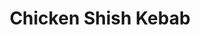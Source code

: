 ---
title: Chicken Shish Kebab
metadata:
  servings: '4'
  title: Chicken Shish Kebab
  course: Main
ingredients:
- name: paprika
  amount: 1 tsp
- name: yogurt
  amount: 0.5 cups
- name: black pepper
  amount: 1 tsp
- name: chicken breasts
  amount: '2'
- name: "tomato pur\xE9e"
  amount: 2 tbsp
- name: garlic
  amount: 2 cloves
- name: onion
  amount: '1'
- name: vegetable oil
  amount: 3 tbsp
- name: salt
  amount: 1 tsp
cookware:
- name: bowl
- name: bowl
- name: sieve
- name: wooden spoon
steps:
- description: Peel the onion, and garlic and then grate with a fine grater to make
    a pulp into a bowl.
- description: Pour the pulp, and any remaining juices, into another bowl through
    a sieve, using a wooden spoon to press out the juices from the pulp. Throw away
    the pulp once you've squeezed out all of the juice.
- description: "Now mix in the greek yogurt, vegetable oil, tomato pur\xE9e, black
    pepper, paprika, and salt."
- description: Dry the chicken breasts with paper towels, then cut into small bite-size
    chunks and add them to the marinade.
- description: Leave the chicken to marinate in the fridge overnight, or at least
    4 hours.
- description: The chicken can now be cooked on the BBQ, using the grill setting of
    your oven, or by putting the chicken on a tray in the oven for 30 minutes.

---